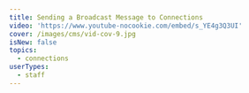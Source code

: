 ```yaml
---
title: Sending a Broadcast Message to Connections
video: 'https://www.youtube-nocookie.com/embed/s_YE4g3Q3UI'
cover: /images/cms/vid-cov-9.jpg
isNew: false
topics:
  - connections
userTypes:
  - staff
---
```

